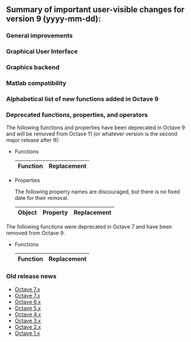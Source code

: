 Summary of important user-visible changes for version 9 (yyyy-mm-dd):
---------------------------------------------------------------------

### General improvements

### Graphical User Interface

### Graphics backend

### Matlab compatibility

### Alphabetical list of new functions added in Octave 9

### Deprecated functions, properties, and operators

The following functions and properties have been deprecated in Octave 9
and will be removed from Octave 11 (or whatever version is the second
major release after 9):

- Functions

  Function               | Replacement
  -----------------------|------------------

- Properties

  The following property names are discouraged, but there is no fixed
  date for their removal.

  Object           | Property    | Replacement
  -----------------|-------------|------------

The following functions were deprecated in Octave 7 and have been removed
from Octave 9.

- Functions

  Function               | Replacement
  -----------------------|------------------



### Old release news

- [Octave 7.x](etc/NEWS.8)
- [Octave 7.x](etc/NEWS.7)
- [Octave 6.x](etc/NEWS.6)
- [Octave 5.x](etc/NEWS.5)
- [Octave 4.x](etc/NEWS.4)
- [Octave 3.x](etc/NEWS.3)
- [Octave 2.x](etc/NEWS.2)
- [Octave 1.x](etc/NEWS.1)
